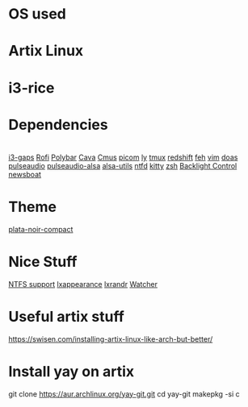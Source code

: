 # OS used
# Artix Linux
#
# i3-rice
# 
# Dependencies
#
 [i3-gaps](https://github.com/Airblader/i3)
 [Rofi](https://github.com/davatorium/rofi)
 [Polybar](https://github.com/polybar/polybar)
 [Cava](https://github.com/karlstav/cava)
[Cmus](https://github.com/cmus/cmus)
[picom](https://github.com/yshui/picom)
[ly](https://github.com/fairyglade/ly)
[tmux](https://github.com/tmux/tmux)
[redshift](https://github.com/jonls/redshift)
[feh](https://github.com/derf/feh)
[vim](https://github.com/vim/vim)
[doas](https://github.com/Duncaen/OpenDoas)
[pulseaudio](https://archlinux.org/packages/?name=pulseaudio)
[pulseaudio-alsa](https://archlinux.org/packages/?name=pulseaudio-alsa)
[alsa-utils](https://archlinux.org/packages/?name=alsa-utils)
[ntfd](https://github.com/kamek-pf/ntfd)
[kitty](https://sw.kovidgoyal.net/kitty/)
[zsh](https://wiki.archlinux.org/title/Zsh#Installation)
[Backlight Control](https://aur.archlinux.org/packages/backlight_control)
[newsboat](https://wiki.archlinux.org/title/Newsboat)
#
#
# Theme
[plata-noir-compact](https://aur.archlinux.org/packages/plata-theme)
#
# Nice Stuff
[NTFS support](https://wiki.archlinux.org/title/NTFS-3G)
[lxappearance](https://archlinux.org/packages/community/x86_64/lxappearance-gtk3/)
[lxrandr](https://wiki.lxde.org/en/LXRandR)
[Watcher](https://github.com/Waishnav/Watcher) 
# 
# Useful artix stuff
https://swisen.com/installing-artix-linux-like-arch-but-better/
# Install yay on artix
git clone https://aur.archlinux.org/yay-git.git
cd yay-git
makepkg -si c
# 
